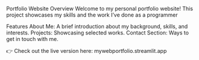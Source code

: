 Portfolio Website
Overview
Welcome to my personal portfolio website! This project showcases my skills and the work I’ve done as a programmer

Features
About Me: A brief introduction about my background, skills, and interests.
Projects: Showcasing selected works.
Contact Section: Ways to get in touch with me.

👉 Check out the live version here: mywebportfolio.streamlit.app
